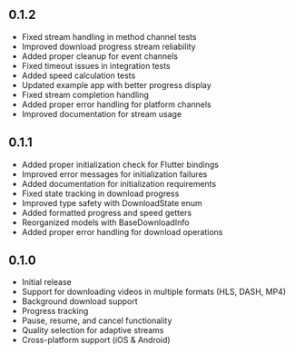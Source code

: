 ## 0.1.2

* Fixed stream handling in method channel tests
* Improved download progress stream reliability
* Added proper cleanup for event channels
* Fixed timeout issues in integration tests
* Added speed calculation tests
* Updated example app with better progress display
* Fixed stream completion handling
* Added proper error handling for platform channels
* Improved documentation for stream usage

## 0.1.1

* Added proper initialization check for Flutter bindings
* Improved error messages for initialization failures
* Added documentation for initialization requirements
* Fixed state tracking in download progress
* Improved type safety with DownloadState enum
* Added formatted progress and speed getters
* Reorganized models with BaseDownloadInfo
* Added proper error handling for download operations

## 0.1.0

* Initial release
* Support for downloading videos in multiple formats (HLS, DASH, MP4)
* Background download support
* Progress tracking
* Pause, resume, and cancel functionality
* Quality selection for adaptive streams
* Cross-platform support (iOS & Android)
